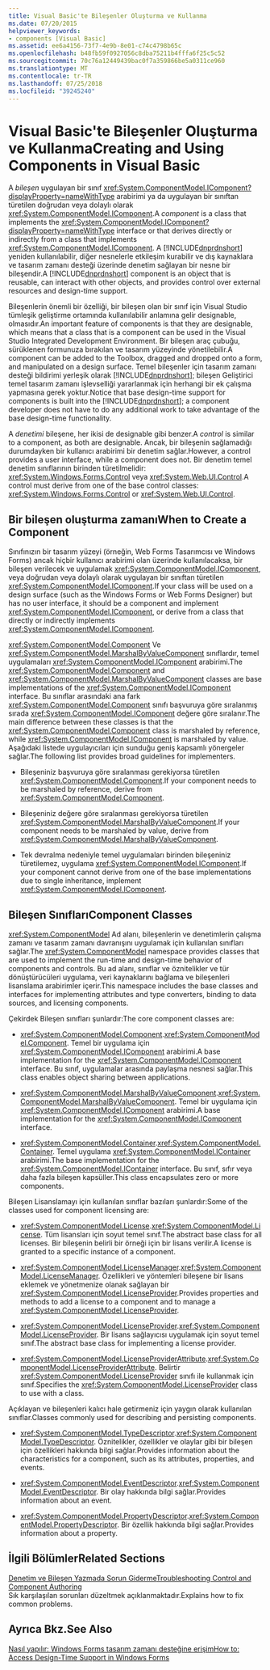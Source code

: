 ```yaml
---
title: Visual Basic'te Bileşenler Oluşturma ve Kullanma
ms.date: 07/20/2015
helpviewer_keywords:
- components [Visual Basic]
ms.assetid: ee6a4156-73f7-4e9b-8e01-c74c4798b65c
ms.openlocfilehash: b48fb59f0927056c8dba75211b4fffa6f25c5c52
ms.sourcegitcommit: 70c76a12449439bac0f7a359866be5a0311ce960
ms.translationtype: MT
ms.contentlocale: tr-TR
ms.lasthandoff: 07/25/2018
ms.locfileid: "39245240"
---
```

# <a name="creating-and-using-components-in-visual-basic"></a><span data-ttu-id="0fb6a-102">Visual Basic'te Bileşenler Oluşturma ve Kullanma</span><span class="sxs-lookup"><span data-stu-id="0fb6a-102">Creating and Using Components in Visual Basic</span></span>
<span data-ttu-id="0fb6a-103">A *bileşen* uygulayan bir sınıf <xref:System.ComponentModel.IComponent?displayProperty=nameWithType> arabirimi ya da uygulayan bir sınıftan türetilen doğrudan veya dolaylı olarak <xref:System.ComponentModel.IComponent>.</span><span class="sxs-lookup"><span data-stu-id="0fb6a-103">A *component* is a class that implements the <xref:System.ComponentModel.IComponent?displayProperty=nameWithType> interface or that derives directly or indirectly from a class that implements <xref:System.ComponentModel.IComponent>.</span></span> <span data-ttu-id="0fb6a-104">A [!INCLUDE[dnprdnshort](~/includes/dnprdnshort-md.md)] yeniden kullanılabilir, diğer nesnelerle etkileşim kurabilir ve dış kaynaklara ve tasarım zamanı desteği üzerinde denetim sağlayan bir nesne bir bileşendir.</span><span class="sxs-lookup"><span data-stu-id="0fb6a-104">A [!INCLUDE[dnprdnshort](~/includes/dnprdnshort-md.md)] component is an object that is reusable, can interact with other objects, and provides control over external resources and design-time support.</span></span>  
  
 <span data-ttu-id="0fb6a-105">Bileşenlerin önemli bir özelliği, bir bileşen olan bir sınıf için Visual Studio tümleşik geliştirme ortamında kullanılabilir anlamına gelir designable, olmasıdır.</span><span class="sxs-lookup"><span data-stu-id="0fb6a-105">An important feature of components is that they are designable, which means that a class that is a component can be used in the Visual Studio Integrated Development Environment.</span></span> <span data-ttu-id="0fb6a-106">Bir bileşen araç çubuğu, sürüklenen formunuza bırakılan ve tasarım yüzeyinde yönetilebilir.</span><span class="sxs-lookup"><span data-stu-id="0fb6a-106">A component can be added to the Toolbox, dragged and dropped onto a form, and manipulated on a design surface.</span></span> <span data-ttu-id="0fb6a-107">Temel bileşenler için tasarım zamanı desteği bildirimi yerleşik olarak [!INCLUDE[dnprdnshort](~/includes/dnprdnshort-md.md)]; bileşen Geliştirici temel tasarım zamanı işlevselliği yararlanmak için herhangi bir ek çalışma yapmasına gerek yoktur.</span><span class="sxs-lookup"><span data-stu-id="0fb6a-107">Notice that base design-time support for components is built into the [!INCLUDE[dnprdnshort](~/includes/dnprdnshort-md.md)]; a component developer does not have to do any additional work to take advantage of the base design-time functionality.</span></span>  
  
 <span data-ttu-id="0fb6a-108">A *denetimi* bileşene, her ikisi de designable gibi benzer.</span><span class="sxs-lookup"><span data-stu-id="0fb6a-108">A *control* is similar to a component, as both are designable.</span></span> <span data-ttu-id="0fb6a-109">Ancak, bir bileşenin sağlamadığı durumdayken bir kullanıcı arabirimi bir denetim sağlar.</span><span class="sxs-lookup"><span data-stu-id="0fb6a-109">However, a control provides a user interface, while a component does not.</span></span> <span data-ttu-id="0fb6a-110">Bir denetim temel denetim sınıflarının birinden türetilmelidir: <xref:System.Windows.Forms.Control> veya <xref:System.Web.UI.Control>.</span><span class="sxs-lookup"><span data-stu-id="0fb6a-110">A control must derive from one of the base control classes: <xref:System.Windows.Forms.Control> or <xref:System.Web.UI.Control>.</span></span>  
  
## <a name="when-to-create-a-component"></a><span data-ttu-id="0fb6a-111">Bir bileşen oluşturma zamanı</span><span class="sxs-lookup"><span data-stu-id="0fb6a-111">When to Create a Component</span></span>  
 <span data-ttu-id="0fb6a-112">Sınıfınızın bir tasarım yüzeyi (örneğin, Web Forms Tasarımcısı ve Windows Forms) ancak hiçbir kullanıcı arabirimi olan üzerinde kullanılacaksa, bir bileşen verilecek ve uygulamak <xref:System.ComponentModel.IComponent>, veya doğrudan veya dolaylı olarak uygulayan bir sınıftan türetilen <xref:System.ComponentModel.IComponent>.</span><span class="sxs-lookup"><span data-stu-id="0fb6a-112">If your class will be used on a design surface (such as the Windows Forms or Web Forms Designer) but has no user interface, it should be a component and implement <xref:System.ComponentModel.IComponent>, or derive from a class that directly or indirectly implements <xref:System.ComponentModel.IComponent>.</span></span>  
  
 <span data-ttu-id="0fb6a-113"><xref:System.ComponentModel.Component> Ve <xref:System.ComponentModel.MarshalByValueComponent> sınıflardır, temel uygulamaları <xref:System.ComponentModel.IComponent> arabirimi.</span><span class="sxs-lookup"><span data-stu-id="0fb6a-113">The <xref:System.ComponentModel.Component> and <xref:System.ComponentModel.MarshalByValueComponent> classes are base implementations of the <xref:System.ComponentModel.IComponent> interface.</span></span> <span data-ttu-id="0fb6a-114">Bu sınıflar arasındaki ana fark <xref:System.ComponentModel.Component> sınıfı başvuruya göre sıralanmış sırada <xref:System.ComponentModel.IComponent> değere göre sıralanır.</span><span class="sxs-lookup"><span data-stu-id="0fb6a-114">The main difference between these classes is that the <xref:System.ComponentModel.Component> class is marshaled by reference, while <xref:System.ComponentModel.IComponent> is marshaled by value.</span></span> <span data-ttu-id="0fb6a-115">Aşağıdaki listede uygulayıcıları için sunduğu geniş kapsamlı yönergeler sağlar.</span><span class="sxs-lookup"><span data-stu-id="0fb6a-115">The following list provides broad guidelines for implementers.</span></span>  
  
-   <span data-ttu-id="0fb6a-116">Bileşeniniz başvuruya göre sıralanması gerekiyorsa türetilen <xref:System.ComponentModel.Component>.</span><span class="sxs-lookup"><span data-stu-id="0fb6a-116">If your component needs to be marshaled by reference, derive from <xref:System.ComponentModel.Component>.</span></span>  
  
-   <span data-ttu-id="0fb6a-117">Bileşeniniz değere göre sıralanması gerekiyorsa türetilen <xref:System.ComponentModel.MarshalByValueComponent>.</span><span class="sxs-lookup"><span data-stu-id="0fb6a-117">If your component needs to be marshaled by value, derive from <xref:System.ComponentModel.MarshalByValueComponent>.</span></span>  
  
-   <span data-ttu-id="0fb6a-118">Tek devralma nedeniyle temel uygulamaları birinden bileşeniniz türetilemez, uygulama <xref:System.ComponentModel.IComponent>.</span><span class="sxs-lookup"><span data-stu-id="0fb6a-118">If your component cannot derive from one of the base implementations due to single inheritance, implement <xref:System.ComponentModel.IComponent>.</span></span>  
  
## <a name="component-classes"></a><span data-ttu-id="0fb6a-119">Bileşen Sınıfları</span><span class="sxs-lookup"><span data-stu-id="0fb6a-119">Component Classes</span></span>  
 <span data-ttu-id="0fb6a-120"><xref:System.ComponentModel> Ad alanı, bileşenlerin ve denetimlerin çalışma zamanı ve tasarım zamanı davranışını uygulamak için kullanılan sınıfları sağlar.</span><span class="sxs-lookup"><span data-stu-id="0fb6a-120">The <xref:System.ComponentModel> namespace provides classes that are used to implement the run-time and design-time behavior of components and controls.</span></span> <span data-ttu-id="0fb6a-121">Bu ad alanı, sınıflar ve öznitelikler ve tür dönüştürücüleri uygulama, veri kaynaklarını bağlama ve bileşenleri lisanslama arabirimler içerir.</span><span class="sxs-lookup"><span data-stu-id="0fb6a-121">This namespace includes the base classes and interfaces for implementing attributes and type converters, binding to data sources, and licensing components.</span></span>  
  
 <span data-ttu-id="0fb6a-122">Çekirdek Bileşen sınıfları şunlardır:</span><span class="sxs-lookup"><span data-stu-id="0fb6a-122">The core component classes are:</span></span>  
  
-   <span data-ttu-id="0fb6a-123"><xref:System.ComponentModel.Component>.</span><span class="sxs-lookup"><span data-stu-id="0fb6a-123"><xref:System.ComponentModel.Component>.</span></span> <span data-ttu-id="0fb6a-124">Temel bir uygulama için <xref:System.ComponentModel.IComponent> arabirimi.</span><span class="sxs-lookup"><span data-stu-id="0fb6a-124">A base implementation for the <xref:System.ComponentModel.IComponent> interface.</span></span> <span data-ttu-id="0fb6a-125">Bu sınıf, uygulamalar arasında paylaşma nesnesi sağlar.</span><span class="sxs-lookup"><span data-stu-id="0fb6a-125">This class enables object sharing between applications.</span></span>  
  
-   <span data-ttu-id="0fb6a-126"><xref:System.ComponentModel.MarshalByValueComponent>.</span><span class="sxs-lookup"><span data-stu-id="0fb6a-126"><xref:System.ComponentModel.MarshalByValueComponent>.</span></span> <span data-ttu-id="0fb6a-127">Temel bir uygulama için <xref:System.ComponentModel.IComponent> arabirimi.</span><span class="sxs-lookup"><span data-stu-id="0fb6a-127">A base implementation for the <xref:System.ComponentModel.IComponent> interface.</span></span>  
  
-   <span data-ttu-id="0fb6a-128"><xref:System.ComponentModel.Container>.</span><span class="sxs-lookup"><span data-stu-id="0fb6a-128"><xref:System.ComponentModel.Container>.</span></span> <span data-ttu-id="0fb6a-129">Temel uygulama <xref:System.ComponentModel.IContainer> arabirimi.</span><span class="sxs-lookup"><span data-stu-id="0fb6a-129">The base implementation for the <xref:System.ComponentModel.IContainer> interface.</span></span> <span data-ttu-id="0fb6a-130">Bu sınıf, sıfır veya daha fazla bileşen kapsüller.</span><span class="sxs-lookup"><span data-stu-id="0fb6a-130">This class encapsulates zero or more components.</span></span>  
  
 <span data-ttu-id="0fb6a-131">Bileşen Lisanslamayı için kullanılan sınıflar bazıları şunlardır:</span><span class="sxs-lookup"><span data-stu-id="0fb6a-131">Some of the classes used for component licensing are:</span></span>  
  
-   <span data-ttu-id="0fb6a-132"><xref:System.ComponentModel.License>.</span><span class="sxs-lookup"><span data-stu-id="0fb6a-132"><xref:System.ComponentModel.License>.</span></span> <span data-ttu-id="0fb6a-133">Tüm lisansları için soyut temel sınıf.</span><span class="sxs-lookup"><span data-stu-id="0fb6a-133">The abstract base class for all licenses.</span></span> <span data-ttu-id="0fb6a-134">Bir bileşenin belirli bir örneği için bir lisans verilir.</span><span class="sxs-lookup"><span data-stu-id="0fb6a-134">A license is granted to a specific instance of a component.</span></span>  
  
-   <span data-ttu-id="0fb6a-135"><xref:System.ComponentModel.LicenseManager>.</span><span class="sxs-lookup"><span data-stu-id="0fb6a-135"><xref:System.ComponentModel.LicenseManager>.</span></span> <span data-ttu-id="0fb6a-136">Özellikleri ve yöntemleri bileşene bir lisans eklemek ve yönetmenize olanak sağlayan bir <xref:System.ComponentModel.LicenseProvider>.</span><span class="sxs-lookup"><span data-stu-id="0fb6a-136">Provides properties and methods to add a license to a component and to manage a <xref:System.ComponentModel.LicenseProvider>.</span></span>  
  
-   <span data-ttu-id="0fb6a-137"><xref:System.ComponentModel.LicenseProvider>.</span><span class="sxs-lookup"><span data-stu-id="0fb6a-137"><xref:System.ComponentModel.LicenseProvider>.</span></span> <span data-ttu-id="0fb6a-138">Bir lisans sağlayıcısı uygulamak için soyut temel sınıf.</span><span class="sxs-lookup"><span data-stu-id="0fb6a-138">The abstract base class for implementing a license provider.</span></span>  
  
-   <span data-ttu-id="0fb6a-139"><xref:System.ComponentModel.LicenseProviderAttribute>.</span><span class="sxs-lookup"><span data-stu-id="0fb6a-139"><xref:System.ComponentModel.LicenseProviderAttribute>.</span></span> <span data-ttu-id="0fb6a-140">Belirtir <xref:System.ComponentModel.LicenseProvider> sınıfı ile kullanmak için sınıf.</span><span class="sxs-lookup"><span data-stu-id="0fb6a-140">Specifies the <xref:System.ComponentModel.LicenseProvider> class to use with a class.</span></span>  
  
 <span data-ttu-id="0fb6a-141">Açıklayan ve bileşenleri kalıcı hale getirmeniz için yaygın olarak kullanılan sınıflar.</span><span class="sxs-lookup"><span data-stu-id="0fb6a-141">Classes commonly used for describing and persisting components.</span></span>  
  
-   <span data-ttu-id="0fb6a-142"><xref:System.ComponentModel.TypeDescriptor>.</span><span class="sxs-lookup"><span data-stu-id="0fb6a-142"><xref:System.ComponentModel.TypeDescriptor>.</span></span> <span data-ttu-id="0fb6a-143">Öznitelikler, özellikler ve olaylar gibi bir bileşen için özellikleri hakkında bilgi sağlar.</span><span class="sxs-lookup"><span data-stu-id="0fb6a-143">Provides information about the characteristics for a component, such as its attributes, properties, and events.</span></span>  
  
-   <span data-ttu-id="0fb6a-144"><xref:System.ComponentModel.EventDescriptor>.</span><span class="sxs-lookup"><span data-stu-id="0fb6a-144"><xref:System.ComponentModel.EventDescriptor>.</span></span> <span data-ttu-id="0fb6a-145">Bir olay hakkında bilgi sağlar.</span><span class="sxs-lookup"><span data-stu-id="0fb6a-145">Provides information about an event.</span></span>  
  
-   <span data-ttu-id="0fb6a-146"><xref:System.ComponentModel.PropertyDescriptor>.</span><span class="sxs-lookup"><span data-stu-id="0fb6a-146"><xref:System.ComponentModel.PropertyDescriptor>.</span></span> <span data-ttu-id="0fb6a-147">Bir özellik hakkında bilgi sağlar.</span><span class="sxs-lookup"><span data-stu-id="0fb6a-147">Provides information about a property.</span></span>  
  
## <a name="related-sections"></a><span data-ttu-id="0fb6a-148">İlgili Bölümler</span><span class="sxs-lookup"><span data-stu-id="0fb6a-148">Related Sections</span></span>  
 [<span data-ttu-id="0fb6a-149">Denetim ve Bileşen Yazmada Sorun Giderme</span><span class="sxs-lookup"><span data-stu-id="0fb6a-149">Troubleshooting Control and Component Authoring</span></span>](../../framework/winforms/controls/troubleshooting-control-and-component-authoring.md)  
 <span data-ttu-id="0fb6a-150">Sık karşılaşılan sorunları düzeltmek açıklanmaktadır.</span><span class="sxs-lookup"><span data-stu-id="0fb6a-150">Explains how to fix common problems.</span></span>  
  
## <a name="see-also"></a><span data-ttu-id="0fb6a-151">Ayrıca Bkz.</span><span class="sxs-lookup"><span data-stu-id="0fb6a-151">See Also</span></span>  
 [<span data-ttu-id="0fb6a-152">Nasıl yapılır: Windows Forms tasarım zamanı desteğine erişim</span><span class="sxs-lookup"><span data-stu-id="0fb6a-152">How to: Access Design-Time Support in Windows Forms</span></span>](../../framework/winforms/controls/developing-windows-forms-controls-at-design-time.md)  
 
